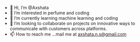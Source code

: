 - 👋 Hi, I’m @Axshata
- 👀 I’m interested in perfume and coding 
- 🌱 I’m currently learning machine learning and coding 
- 💞️ I’m looking to collaborate on projects on innovative ways to communicate with customers across platforms. 
- 📫 How to reach me ...mail me at axshata.n.s@gmail.com

<!---
Axshata/Axshata is a ✨ special ✨ repository because its `README.md` (this file) appears on your GitHub profile.
You can click the Preview link to take a look at your changes.
--->
